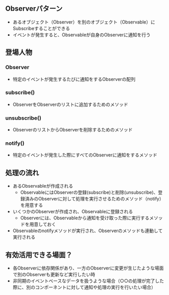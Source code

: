 ## Observerパターン

- あるオブジェクト（Observer）を別のオブジェクト（Observable）にSubscribeすることができる
- イベントが発生すると、Observableが自身のObserverに通知を行う

## 登場人物

### Observer

- 特定のイベントが発生するたびに通知をするObserverの配列

### subscribe()

- ObserverをObserverのリストに追加するためのメソッド

### unsubscribe()

- ObserverのリストからObserverを削除するためのメソッド

### notify()

- 特定のイベントが発生した際にすべてのObserverに通知をするメソッド

## 処理の流れ

- あるObservableが作成される
  - ObservableにはObserverの登録(subscribe)と削除(unsubscribe)、登録済みのObserverに対して処理を実行させるためのメソッド（notify）を用意する
- いくつかのObserverが作成され、Observableに登録される
  - Observerには、Observableから通知を受け取った際に実行するメソッドを用意しておく
- Observableのnotifyメソッドが実行され、Observerのメソッドも連動して実行される

## 有効活用できる場面？

- 各Observerに依存関係があり、一方のObserverに変更が生じたような場面で別のObserverも更新など実行したい時
- 非同期のイベントベースなデータを扱うような場合（○○の処理が完了した際に、別のコンポーネントに対して通知や処理の実行を行いたい場合）
